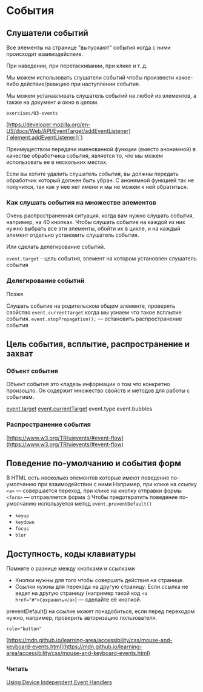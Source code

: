 # События

## Слушатели событий

Все элементы на странице "выпускают" события когда с ними происходит взаимодействие.

При наведении, при перетаскивании, при клике и т. д.

Мы можем использовать слушатели событий чтобы произвести какое-либо действие/реакцию при наступлении события.

Мы можем устанавливать слушатель событий на любой из элементов, а также на документ и окно в целом.

`exercises/03-events`

[https://developer.mozilla.org/en-US/docs/Web/API/EventTarget/addEventListener](`element.addEventListener()`)

Преимуществом передачи именованной функции (вместо анонимной) в качестве обработчика события, является то, что мы можем использовать ее в нескольких местах.

Если вы хотите удалить слушатель события, вы должны передать обработчик который должен быть убран. С анонимной функцией так не получится, так как у нее нет имени и мы не можем к ней обратиться.

### Как слушать события на множестве элементов

Очень распространенная ситуация, когда вам нужно слушать события, например, на 40 кнопках. Чтобы слушать событие на каждой из них нужно выбрать все эти элементы, обойти их в цикле, и на каждый элемент отдельно установить слушатель события.

Или сделать делегирование событий.

`event.target` - цель события, элемент на котором установлен слушатель события

### Делегирование событий

Позже

Слушать событие на родительском общем элементе, проверять свойство `event.currentTarget` когда мы узнаем что такое всплытие события.
`event.stopPropagation();` — остановить распространение события

## Цель события, всплытие, распространение и захват

### Объект события

Объект события это кладезь информации о том что конкретно произошло. Он содержит множество свойств и методов для работы с событием.

[event.target](https://developer.mozilla.org/en-US/docs/Web/API/Event/target)
[event.currentTarget](https://developer.mozilla.org/en-US/docs/Web/API/Event/currentTarget)
event.type
event.bubbles

### Распространение события

[https://www.w3.org/TR/uievents/#event-flow](https://www.w3.org/TR/uievents/#event-flow)

## Поведение по-умолчанию и события форм

В HTML есть несколько элементов которые имеют поведение по-умолчанию при взаимодействии с ними
Например, при клике на ссылку `<a>` — совершается переход, при клике на кнопку отправки формы `<form>` — отправляется форма :)
Чтобы предотвратить поведение по-умолчанию используется метод `event.preventDefault()`

- `keyup`
- `keydown`
- `focus`
- `blur`

## Доступность, коды клавиатуры

Помните о разнице между кнопками и ссылками

- Кнопки нужны для того чтобы совершать действия на странице.
- Ссылки нужны для перехода на другую страницу. Если ссылка не ведет на другую страницу (например такой код `<a href="#">Сохранить</a>`) — сделайте её кнопкой.

preventDefault() на ссылкe может понадобиться, если перед переходом нужно, например, проверить авторизацию пользователя.

`role="button"`

[https://mdn.github.io/learning-area/accessibility/css/mouse-and-keyboard-events.html](https://mdn.github.io/learning-area/accessibility/css/mouse-and-keyboard-events.html)

### Читать

  [Using Device Independent Event Handlers](https://webaim.org/techniques/javascript/eventhandlers)
